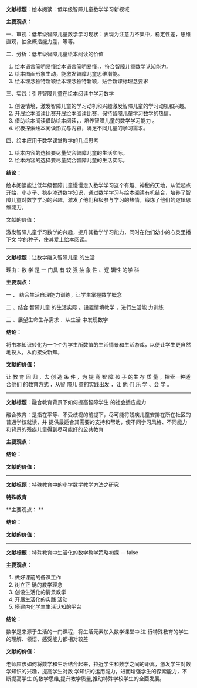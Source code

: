 **文献标题**：绘本阅读：低年级智障儿童数学学习新视域

**主要观点：**

一、审视：低年级智障儿童数学学习现状：表现为注意力不集中，稳定性差，思维直观，抽象概括能力差，等等。

二、分析：低年级智障儿童绘本阅读的价值

1. 绘本语言简明易懂绘本语言简明易懂，，符合智障儿童数学认知能力。
2. 绘本图画形象生动，能激发智障儿童思维潜能。
3. 绘本理念独特新颖绘本理念独特新颖，贴合新课标理念要求

三、实践：引导智障儿童在绘本阅读中学习数学

1. 创设情境，激发智障儿童的学习动机和兴趣激发智障儿童的学习动机和兴趣。
2. 开展绘本阅读比赛开展绘本阅读比赛，保持智障儿童学习数学的热情。
3.  借助绘本阅读借助绘本阅读，，培养智障儿童的数学学习能力 。
4. 积极探索绘本阅读形式与内容，满足不同儿童的学习需求。

四、绘本应用于数学课堂教学的几点思考

1. 绘本内容的选择要尽量契合智障儿童的生活实际。
2. 绘本内容的选择要尽量契合智障儿童的生活实际。

**结论：** 

绘本阅读能让低年级智障儿童慢慢走入数学学习这个有趣、神秘的天地，从低起点开始，小步子、稳步渗透数学知识，通过数学学习与绘本阅读有机结合，培养了智障儿童对数学学习的兴趣，激发了他们积极参与学习的热情，锻炼了他们的逻辑思维能力。

文献的价值：

激发智障儿童学习数学的兴趣，提升其数学学习能力，同时在他们幼小的心灵里播下文 学的种子，使其爱上绘本阅读。

---

**文献标题**：让数学融入智障儿童 的生活 

理由：数 学 是 一 门具 有 较 强 抽 象 性 、逻 辑性 的学 科

**主要观点：** 

一 、 结合生活自理能力训练，让学生掌握数学概念

二 、结合 智障儿童 的生活实际 。设置情境教学 ，进行生活能 力训练

三 、展望生命生存需求 ．从生活 中发现数学

**结论：** 

将书本知识转化为一个个为学生所数值的生活情景和生活游戏，以便让学生更自然地投入，从而接受新知。

**文献的价值：** 

让 教 育 回 归 ，去 创 造 条 件 ，为 提 高 智 障 孩 子 的生 存 质 量 ，探索一种适合他们 的教育方式 ，从智 障儿 童的实践出发 ，让 他 们 乐 学 、会 学 。

---

**文献标题**：融合教育背景下如何提高智障学生 的社会适应能力

融合教育：是指在平等、不受歧视的前提下，尽可能将残疾儿童安排在所在社区的普通学校就读，并 提供最适合其需要的支持和帮助，使不同学习风格、不同能力和背景的残疾儿童得到尽可能好的公共教育

**主要观点：** 



**结论：** 



**文献的价值：** 



---

**文献标题**：特殊教育中的小学数学教学方法之研究

**特殊教育** 

**主要观点： **

**结论：** 

**文献的价值：**



---

**文献标题**：特殊教育中生活化的数学教学策略初探 -- false

**主要观点：**

1. 做好课前的备课工作
2. 树立正 确的教学理念
3. 创设生活化的情景教学
4. 开展生活化的实践 活动
5. 搭建内化学生生活认知的平台

**结论：**

数学是来源于生活的一门课程，将生活元素加入数学课堂中.进 行特殊教育的学生的理解、领悟、感受能力都相对较差

**文献的价值：**

老师应该如何将数学和生活结合起来，拉近学生和数学之间的距离，激发学生对数学知识的兴趣，提高学生对数 学知识的运用能力，进而增强学生的探索能力，不断提高学生 的数学思维,提升教学质量,推动特殊学校学生的全面发展。


